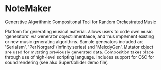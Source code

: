 # NoteMaker
Generative Algorithmic Compositional Tool for Random Orchestrated Music
 
Platform for generating musical material. Allows users to code own music 'generators' via Generator object inheritance, and thus implement existing or new music generating algorithms. Sample generators included are 'Serialism', 'Per Norgard' (infinity series) and 'MelodyGen'. Mutator object are used for mutating previously generated data. Composition takes place through use of high-level scripting language. Includes support for OSC for sound rendering (see also SuperCollider demo file).
